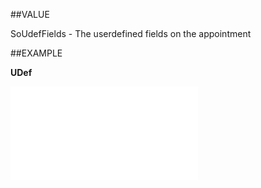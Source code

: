 
##VALUE

SoUdefFields - The userdefined fields on the appointment


##EXAMPLE

**UDef**



![](..\..\Examples\vbs\SOUdefField.FieldId.vbs.txt)

